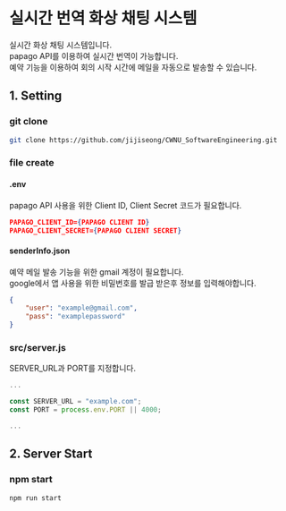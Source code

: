 # 실시간 번역 화상 채팅 시스템

실시간 화상 채팅 시스템입니다.  
papago API를 이용하여 실시간 번역이 가능합니다.  
예약 기능을 이용하여 회의 시작 시간에 메일을 자동으로 발송할 수 있습니다.


## 1. Setting

### git clone
```bash
git clone https://github.com/jijiseong/CWNU_SoftwareEngineering.git
```


### file create

#### .env 
papago API 사용을 위한  Client ID, Client Secret 코드가 필요합니다.
```json
PAPAGO_CLIENT_ID={PAPAGO CLIENT ID}
PAPAGO_CLIENT_SECRET={PAPAGO CLIENT SECRET} 
```

#### senderInfo.json 
예약 메일 발송 기능을 위한 gmail 계정이 필요합니다.  
google에서 앱 사용을 위한 비밀번호를 발급 받은후 정보를 입력해야합니다.  

```json
{
    "user": "example@gmail.com",
    "pass": "examplepassword"
}
```

### src/server.js
SERVER_URL과 PORT를 지정합니다.
```js 
...

const SERVER_URL = "example.com";
const PORT = process.env.PORT || 4000;

...
```


## 2. Server Start
### npm start
```bash
npm run start
```
